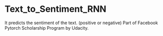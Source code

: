 # Text_to_Sentiment_RNN
It predicts the sentiment of the text. (positive or negative)
Part of Facebook Pytorch Scholarship Program by Udacity.
